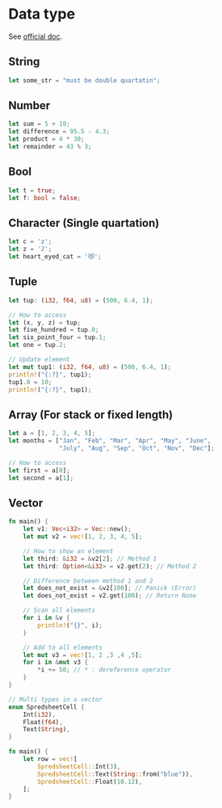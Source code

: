 # Data type

See [official doc](https://doc.rust-jp.rs/book-ja/ch03-02-data-types.html).

## String

```rust
let some_str = "must be double quartatin";
```

## Number

```rust
let sum = 5 + 10;
let difference = 95.5 - 4.3;
let product = 4 * 30;
let remainder = 43 % 3;
```

## Bool

```rust
let t = true;
let f: bool = false;
```

## Character (Single quartation)

```rust
let c = 'z';
let z = 'ℤ';
let heart_eyed_cat = '😻';
```

## Tuple

```rust
let tup: (i32, f64, u8) = (500, 6.4, 1);

// How to access
let (x, y, z) = tup;
let five_hundred = tup.0;
let six_point_four = tup.1;
let one = tup.2;

// Update element
let mut tup1: (i32, f64, u8) = (500, 6.4, 1);
println!("{:?}", tup1);
tup1.0 = 10;
println!("{:?}", tup1);
```

## Array (For stack or fixed length)

```rust
let a = [1, 2, 3, 4, 5];
let months = ["Jan", "Feb", "Mar", "Apr", "May", "June",
              "July", "Aug", "Sep", "Oct", "Nov", "Dec"];

// How to access
let first = a[0];
let second = a[1];
```

## Vector

```rust
fn main() {
    let v1: Vec<i32> = Vec::new();
    let mut v2 = vec![1, 2, 3, 4, 5];

    // How to show an element
    let third: &i32 = &v2[2]; // Method 1
    let third: Option<&i32> = v2.get(2); // Method 2

    // Difference between method 1 and 2
    let does_not_exist = &v2[100]; // Panick (Error)
    let does_not_exist = v2.get(100); // Return None

    // Scan all elements
    for i in &v {
        println!("{}", i);
    }

    // Add to all elements
    let mut v3 = vec![1, 2 ,3 ,4 ,5];
    for i in &mut v3 {
        *i += 50; // * : dereference operator
    }
}
```

```rust
// Multi types in a vector
enum SpredsheetCell {
    Int(i32),
    Float(f64),
    Text(String),
}

fn main() {
    let row = vec![
        SpredsheetCell::Int(3),
        SpredsheetCell::Text(String::from("blue")),
        SpredsheetCell::Float(10.12),
    ];
}
```